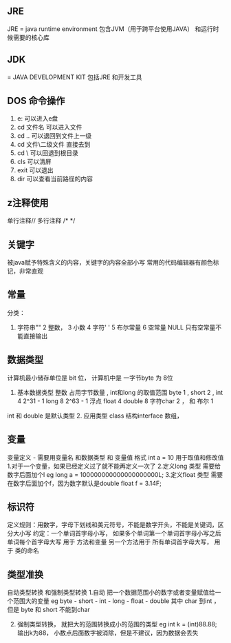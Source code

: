 ## JRE
JRE = java runtime environment 包含JVM（用于跨平台使用JAVA） 和运行时候需要的核心库
  
## JDK
 = JAVA DEVELOPMENT KIT 包括JRE 和开发工具
 
## DOS 命令操作
1. e: 可以进入e盘
2. cd 文件名 可以进入文件
3. cd .. 可以退回到文件上一级
4. cd 文件\二级文件 直接去到
5. cd \ 可以回退到根目录
6. cls 可以清屏
7. exit 可以退出
8. dir 可以查看当前路径的内容


 ## z注释使用
 单行注释//
 多行注释 /*    */
 
 ## 关键字
 被java赋予特殊含义的内容，关键字的内容全部小写
 常用的代码编辑器有颜色标记，非常直观
 
 ## 常量
 分类：
 1. 字符串"" 2 整数， 3 小数 4 字符' ' 5 布尔常量 6 空常量 NULL 只有空常量不能直接输出
 
 ## 数据类型
 计算机最小储存单位是 bit 位， 计算机中是 一字节byte 为 8位
 1. 基本数据类型 整数 占用字节数量 , int和long 的取值范围
 byte 1 , short 2 , int 4  2^31 - 1
 long 8  2^63 - 1
 浮点
 float 4 
 double 8
 字符char 2 ， 和 布尔 1
 
 int 和 double 是默认类型
 2. 应用类型 class 结构interface 数组， 
 
 ## 变量
 变量定义 - 需要用变量名 和数据类型 和 变量值
 格式 int a = 10
 用于取值和修改值
 1.对于一个变量，如果已经定义过了就不能再定义一次了
 2.定义long 类型 需要给数字后面加个l eg long a =  100000000000000000000L;
 3.定义float 类型 需要在数字后面加个f，因为数字默认是double float f = 3.14F;
 
 ## 标识符
 定义规则：用数字，字母下划线和美元符号，不能是数字开头，不能是关键词，区分大小写
 约定：一个单词首字母小写， 如果多个单词第一个单词首字母小写之后单词每个首字母大写 用于 方法和变量
 另一个方法用于 所有单词首字母大写， 用于 类的命名 
 
 ## 类型准换
 自动类型转换 和强制类型转换
 1.自动 把一个数据范围小的数字或者变量赋值给一个范围大的变量
  eg byte - short - int - long - float - double
  其中 char 到int ， 但是 byte 和 short 不能到char
  
 2. 强制类型转换， 就把大的范围转换成小的范围的类型
   eg int k = (int)88.88; 输出k为88， 小数点后面数字被消除，但是不建议，因为数据会丢失
 
 
 
 

 
